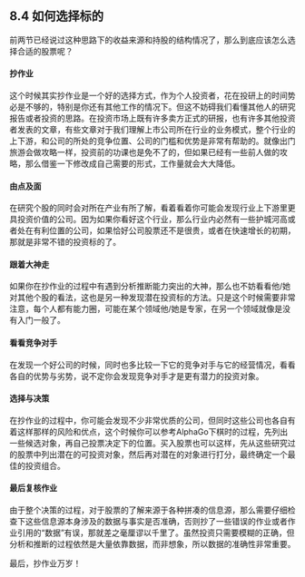 ## 8.4 如何选择标的
前两节已经说过这种思路下的收益来源和持股的结构情况了，那么到底应该怎么选择合适的股票呢？

#### 抄作业
这个时候其实抄作业是一个好的选择方式，作为个人投资者，花在投研上的时间势必是不够的，特别是你还有其他工作的情况下。但这不妨碍我们看懂其他人的研究报告或者投资的思路。在投资市场上既有许多卖方正式的研报，也有许多其他投资者发表的文章，有些文章对于我们理解上市公司所在行业的业务模式，整个行业的上下游，和公司的所处的竞争位置、公司的门槛和优势是非常有帮助的。就像出门旅游会做攻略一样，投资前的功课也是免不了的，但如果已经有一些前人做的攻略，那么借鉴一下修改成自己需要的形式，工作量就会大大降低。

#### 由点及面
在研究个股的同时会对所在产业有所了解，看着看着你可能会发现行业上下游里更具投资价值的公司。因为如果你看好这个行业，那么行业内必然有一些护城河高或者处在有利位置的公司，如果恰好公司股票还不是很贵，或者在快速增长的初期，那就是非常不错的投资标的了。

#### 跟着大神走
如果你在抄作业的过程中有遇到分析推断能力突出的大神，那么也不妨看看他/她对其他个股的看法，这也是另一种发现潜在投资标的方法。只是这个时候需要非常注意，每个人都有能力圈，可能在某个领域他/她是专家，在另一个领域就像是没有入门一般了。

#### 看看竞争对手
在发现一个好公司的时候，同时也多比较一下它的竞争对手与它的经营情况，看看各自的优势与劣势，说不定你会发现竞争对手才是更有潜力的投资对象。

#### 选择与决策
在抄作业的过程中，你可能会发现不少非常优质的公司，但同时这些公司也各自有着这样那样的风险和优点，这个时候你可以参考AlphaGo下棋时的过程，先列出一些候选对象，再自己投票决定下的位置。买入股票也可以这样，先从这些研究过的股票中列出潜在的可投资对象，然后再对潜在的对象进行打分，最终确定一个最佳的投资组合。

#### 最后复核作业
由于整个决策的过程，对于股票的了解来源于各种拼凑的信息源，那么需要仔细检查下这些信息源本身涉及的数据与事实是否准确，否则抄了一些错误的作业或者作业引用的“数据”有误，那就差之毫厘谬以千里了。虽然投资只需要模糊的正确，但分析和推断的过程依然是大量依靠数据，而非想象，所以数据的准确性非常重要。

最后，抄作业万岁！
